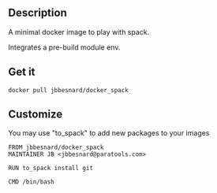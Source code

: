 Description
-----------

A minimal docker image to play with spack.

Integrates a pre-build module env.


Get it
------

```
docker pull jbbesnard/docker_spack
```

Customize
---------

You may use "to_spack" to add new packages to your images

```
FROM jbbesnard/docker_spack
MAINTAINER JB <jbbesnard@paratools.com>

RUN to_spack install git

CMD /bin/bash
```

